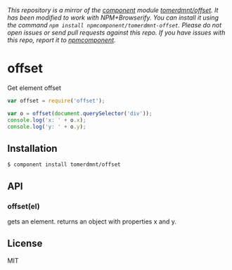 *This repository is a mirror of the [component](http://component.io) module [tomerdmnt/offset](http://github.com/tomerdmnt/offset). It has been modified to work with NPM+Browserify. You can install it using the command `npm install npmcomponent/tomerdmnt-offset`. Please do not open issues or send pull requests against this repo. If you have issues with this repo, report it to [npmcomponent](https://github.com/airportyh/npmcomponent).*
# offset

  Get element offset

  ```javascript
var offset = require('offset');

var o = offset(document.querySelector('div'));
console.log('x: ' + o.x);
console.log('y: ' + o.y);
  ```

## Installation

    $ component install tomerdmnt/offset

## API

### offset(el)
gets an element. returns an object with properties x and y.

## License

  MIT
